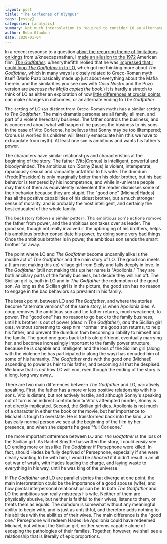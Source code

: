 ```yaml
---
layout: post
title: "The Corleones of Olympus"
tags: [essay]
categories: [analysis]
summary: Not much interpolation is required to consider LO an alternate ending retelling of *The Godfather*
author: Bobo Glaukon
date: 2020-01-04
---
```


In a recent response to a question [about the recurring theme of limitations on kings](https://www.reddit.com/r/Lore_Olympus/comments/ejm421/ep_54_87_the_reoccurring_conversation_about_power/?utm_source=share&utm_medium=web2x) from u/kneecapsnathan, I [made an allusion to the 1972](https://www.reddit.com/r/Lore_Olympus/comments/ejm421/ep_54_87_the_reoccurring_conversation_about_power/fcz9rk2?utm_source=share&utm_medium=web2x) American film, [*The Godfather*](https://en.wikipedia.org/wiki/The_Godfather). u/henrythefifth replied that he was [impressed that I could loop *The Godfather* in to LO](https://www.reddit.com/r/Lore_Olympus/comments/ejm421/ep_54_87_the_reoccurring_conversation_about_power/fd0p6uq?utm_source=share&utm_medium=web2x), which got me thinking more about *The Godfather*, which in many ways is closely related to Greco-Roman myth itself (Mario Puzo basically made up just about everything about the Mafia therein, and the similarities you see now with *Cosa Nostra* and the Puzo version are *because the Mafia copied the book*.) It is hardly a stretch to think of LO as either an exploration of how [little differences at crucial points](https://www.quora.com/Was-it-Aquinas-who-said-%E2%80%9CA-small-mistake-in-the-beginning-is-a-big-one-in-the-end%E2%80%9D), can make changes in outcomes, or an alternate ending to *The Godfather*. 

The setting of LO (as distinct from Greco-Roman myth) has a similar setting to *The Godfather*.  The main dramatis person&aelig; are all family, all men, and part of a violent hereditary business. The father controls the business, and is concerned about what will happen if he passes the business to his sons. In the case of Vito Corleone, he believes that Sonny may be too illtempered; Cronus is worried his children will literally emasculate him (this we have to extrapolate from myth). At least one son is ambitious and wants his father's power.

The characters have similar relationships and characteristics at the beginning of the story. The father (Vito&#124;Cronus) is  intelligent, powerful and bloodyminded. The ambitious son (Sonny&#124;Zeus) is violent, intemperate, rapaciously sexual and rampantly unfaithful to his wife. The dumdum (Fredo&#124;Poseidon) is only marginally better than his older brother, but his bad behavior is tempered by his incompetence, and while in-universe people may think of them as equivalently malevolent the reader dismisses some of their behavior because they are stupid. The "good one" (Michael&#124;Hades) has all the positive capabilities of his oldest brother, but a much stronger sense of morality, and is probably the most intelligent, and certainly the best educated of the whole family.

The backstory follows a similar pattern. The ambitious son's actions remove the father from power, and the ambitious son takes over as leader. The good son, though not really involved in the upbringing of his brothers, helps his ambitious brother consolidate his power, by doing some very bad things. Once the ambitious brother is in power, the ambitious son sends the smart brother far away. 

The point where LO and *The Godfather* become uncannily alike is the middle act of *The Godfather* and the main story of LO. The good son meets a (I am not making this up) village girl from Sicily and falls deeply in love. In *The Godfather* (still not making this up) her name is "Apollonia." They are both ancillary parts of the family business, but decide they will run off. The Sicilian girl is, both in LO and in *The Godfather* the redemption of the good son. As long as the Sicilian girl is in the picture, the good son has no reason to engage in the bad behaviors so prevalent in his family.

The break point, between LO and *The Godfather*, and where the stories become "alternate versions" of the same story, is when Apollonia dies. A coup removes the ambitious son and the father returns, much weakened, to power. The "good one" has no reason to go back to the family business, until his brother is out of power (dead in *The Godfather*), *and* the Sicilian girl dies. Without something to keep him "normal" the good son returns, to help his father, and prevent the dumdum from becoming a liability to himself and the family. The good one goes back to his old girlfriend, eventually marrying her, and becomes increasingly important to the family power structure, because he is capable and intelligent, and the loss of the Sicilian girl (along with the violence he has participated in along the way) has denuded him of some of his humanity. *The Godfather* ends with the good one (Michael) ascending to power as heir to his father, and becoming all that he despised. We know that is *not* how LO will end, even though the ending of the story is a long, long way away..

There are two main differences between *The Godfather* and LO, narratively speaking. First, the father has a more or less positive relationship with his sons. Vito is distant, but not actively hostile, and although Sonny's speaking out of turn is an indirect contribution to Vito's attempted murder, Sonny is not directly implicated. Second, the Sicilian girl dies. Apollonia is not much of a character in either the book or the movie, but her importance to Michael is tough to overstate. He is transformed back into the kind, and basically normal person we see at the beginning of the film by her presence, and when she departs he goes "full Corleone."

The more important difference between LO and *The Godfather* is the loss of the Sicilian girl. As Rachel Smythe has written the story, I could *easily* see LO ending more or less like *The Godfather* if Persephone were killed. In fact, should Hades be fully deprived of Persephone, especially if she were clearly wanting to be with him, I would be *shocked* if it didn't result in an all out war of wrath, with Hades leading the charge, and laying waste to everything in his way, until he was king of the universe. 

If *The Godfather* and LO are parallel stories that diverge at one point, the main interpretation could be the importance of a good spouse (wife), and how pivotal interpersonal relationships can be. In both *The Godfather* and LO the ambitious son really mistreats his wife. Neither of them are physically abusive, but neither is faithful to their wives, listens to them, or treats them as equals. The dumdum is somewhat without any meaningful ability to begin with, and is just as unfaithful, and therefore adds nothing to his abilities with the abilities of their wives. The main difference is the "good one." Persephone will redeem Hades like Apollonia could have redeemed Michael, but without the Sicilian girl, neither seems capable alone of escaping the pathologies of their families. Together, however, we shall see a relationship that is literally of epic proportions.


